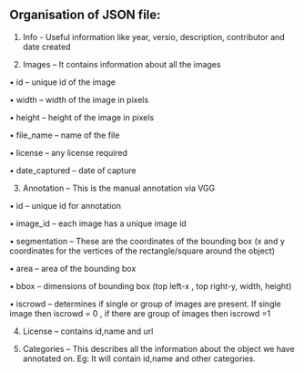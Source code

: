 
<h2>Organisation of JSON file:</h2>

1)	Info - Useful information like year, versio, description, contributor and date created


2)	Images – It contains information about all the images

  •	id – unique id of the image

  •	width – width of the image in pixels

  •	height – height of the image in pixels

  •	file_name – name of the file

  •	license – any license required

  •	date_captured – date of capture


3)	Annotation – This is the manual annotation via VGG

•	id – unique id for annotation

•	image_id – each image has a unique image id

•	segmentation – These are the coordinates of the bounding box (x and y coordinates for the vertices of the rectangle/square around the object)

•	area – area of the bounding box

•	bbox – dimensions of bounding box (top left-x , top right-y, width, height)

•	iscrowd – determines if single or group of images are present. If single image then iscrowd = 0 , if there are group of images then iscrowd =1


4)	License – contains id,name and url


5)	Categories – This describes all the information about the object we have annotated on. Eg: It will contain id,name and other categories.

